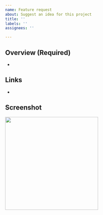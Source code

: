 ```yaml
---
name: Feature request
about: Suggest an idea for this project
title: ''
labels: ''
assignees: ''

---
```


## Overview (Required)  
-

## Links
-

## Screenshot
<img src="" width="300" />
